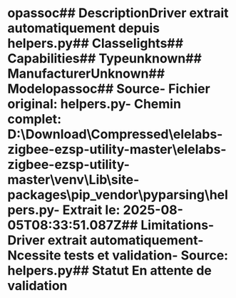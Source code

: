 # opassoc##  DescriptionDriver extrait automatiquement depuis helpers.py##  Classelights##  Capabilities##  Typeunknown##  ManufacturerUnknown##  Modelopassoc##  Source- **Fichier original**: helpers.py- **Chemin complet**: D:\Download\Compressed\elelabs-zigbee-ezsp-utility-master\elelabs-zigbee-ezsp-utility-master\venv\Lib\site-packages\pip\_vendor\pyparsing\helpers.py- **Extrait le**: 2025-08-05T08:33:51.087Z##  Limitations- Driver extrait automatiquement- Ncessite tests et validation- Source: helpers.py##  Statut En attente de validation